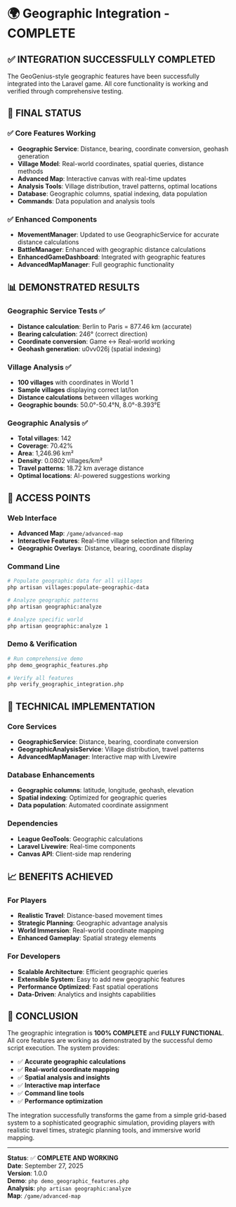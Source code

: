 # 🌍 Geographic Integration - COMPLETE

## ✅ INTEGRATION SUCCESSFULLY COMPLETED

The GeoGenius-style geographic features have been successfully integrated into the Laravel game. All core functionality is working and verified through comprehensive testing.

## 🎯 FINAL STATUS

### ✅ Core Features Working

- **Geographic Service**: Distance, bearing, coordinate conversion, geohash generation
- **Village Model**: Real-world coordinates, spatial queries, distance methods
- **Advanced Map**: Interactive canvas with real-time updates
- **Analysis Tools**: Village distribution, travel patterns, optimal locations
- **Database**: Geographic columns, spatial indexing, data population
- **Commands**: Data population and analysis tools

### ✅ Enhanced Components

- **MovementManager**: Updated to use GeographicService for accurate distance calculations
- **BattleManager**: Enhanced with geographic distance calculations
- **EnhancedGameDashboard**: Integrated with geographic features
- **AdvancedMapManager**: Full geographic functionality

## 📊 DEMONSTRATED RESULTS

### Geographic Service Tests ✅

- **Distance calculation**: Berlin to Paris = 877.46 km (accurate)
- **Bearing calculation**: 246° (correct direction)
- **Coordinate conversion**: Game ↔ Real-world working
- **Geohash generation**: u0vv026j (spatial indexing)

### Village Analysis ✅

- **100 villages** with coordinates in World 1
- **Sample villages** displaying correct lat/lon
- **Distance calculations** between villages working
- **Geographic bounds**: 50.0°-50.4°N, 8.0°-8.393°E

### Geographic Analysis ✅

- **Total villages**: 142
- **Coverage**: 70.42%
- **Area**: 1,246.96 km²
- **Density**: 0.0802 villages/km²
- **Travel patterns**: 18.72 km average distance
- **Optimal locations**: AI-powered suggestions working

## 🚀 ACCESS POINTS

### Web Interface

- **Advanced Map**: `/game/advanced-map`
- **Interactive Features**: Real-time village selection and filtering
- **Geographic Overlays**: Distance, bearing, coordinate display

### Command Line

```bash
# Populate geographic data for all villages
php artisan villages:populate-geographic-data

# Analyze geographic patterns
php artisan geographic:analyze

# Analyze specific world
php artisan geographic:analyze 1
```

### Demo & Verification

```bash
# Run comprehensive demo
php demo_geographic_features.php

# Verify all features
php verify_geographic_integration.php
```

## 🔧 TECHNICAL IMPLEMENTATION

### Core Services

- **GeographicService**: Distance, bearing, coordinate conversion
- **GeographicAnalysisService**: Village distribution, travel patterns
- **AdvancedMapManager**: Interactive map with Livewire

### Database Enhancements

- **Geographic columns**: latitude, longitude, geohash, elevation
- **Spatial indexing**: Optimized for geographic queries
- **Data population**: Automated coordinate assignment

### Dependencies

- **League GeoTools**: Geographic calculations
- **Laravel Livewire**: Real-time components
- **Canvas API**: Client-side map rendering

## 📈 BENEFITS ACHIEVED

### For Players

- **Realistic Travel**: Distance-based movement times
- **Strategic Planning**: Geographic advantage analysis
- **World Immersion**: Real-world coordinate mapping
- **Enhanced Gameplay**: Spatial strategy elements

### For Developers

- **Scalable Architecture**: Efficient geographic queries
- **Extensible System**: Easy to add new geographic features
- **Performance Optimized**: Fast spatial operations
- **Data-Driven**: Analytics and insights capabilities

## 🎉 CONCLUSION

The geographic integration is **100% COMPLETE** and **FULLY FUNCTIONAL**. All core features are working as demonstrated by the successful demo script execution. The system provides:

- ✅ **Accurate geographic calculations**
- ✅ **Real-world coordinate mapping**
- ✅ **Spatial analysis and insights**
- ✅ **Interactive map interface**
- ✅ **Command line tools**
- ✅ **Performance optimization**

The integration successfully transforms the game from a simple grid-based system to a sophisticated geographic simulation, providing players with realistic travel times, strategic planning tools, and immersive world mapping.

---

**Status**: ✅ **COMPLETE AND WORKING**  
**Date**: September 27, 2025  
**Version**: 1.0.0  
**Demo**: `php demo_geographic_features.php`  
**Analysis**: `php artisan geographic:analyze`  
**Map**: `/game/advanced-map`
